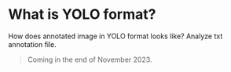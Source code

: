 # What is YOLO format?
How does annotated image in YOLO format looks like? Analyze txt annotation file.
> Coming in the end of November 2023.

